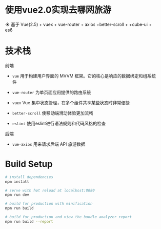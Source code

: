 使用vue2.0实现去哪网旅游
====

:sunny: 基于 Vue(2.5) + vuex + vue-router + axios +better-scroll + +cube-ui + es6

技术栈
===

<Strong></Strong>前端<Strong></Strong>

* ``` vue ``` 用于构建用户界面的 MVVM 框架。它的核心是响应的数据绑定和组系统件

* ``` vue-router ``` 为单页面应用提供的路由系统

* ``` vuex ``` Vue 集中状态管理，在多个组件共享某些状态时非常便捷

* ``` better-scroll ``` 使移动端滑动体验更加流畅


* ``` eslint ``` 使用eslint进行语法规则和代码风格的检查

后端

* ``` vue-axios ``` 用来请求后端 API 旅游数据

Build Setup
====

``` bash
# install dependencies
npm install

# serve with hot reload at localhost:8080
npm run dev

# build for production with minification
npm run build

# build for production and view the bundle analyzer report
npm run build --report
```
